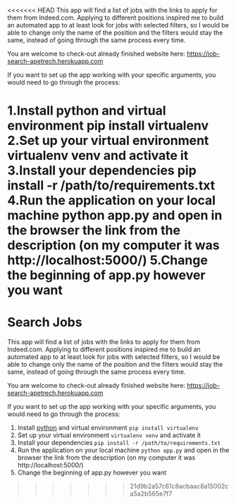 <<<<<<< HEAD
This app will find a list of jobs with the links to apply for them from Indeed.com. Applying to different
positions inspired me to build an automated app to at least look for jobs with selected filters, so I would
be able to change only the name of the position and the filters would stay the same, instead of going
through the same process every time.

You are welcome to check-out already finished website here: https://job-search-apetrech.herokuapp.com

If you want to set up the app working with your specific arguments, you would need to go through the process:

1.Install python and virtual environment pip install virtualenv
2.Set up your virtual environment virtualenv venv and activate it
3.Install your dependencies pip install -r /path/to/requirements.txt
4.Run the application on your local machine python app.py and open in the browser the link from the description (on my computer it was http://localhost:5000/)
5.Change the beginning of app.py however you want
=======
# Search Jobs

This app will find a list of jobs with the links to apply for them from Indeed.com. Applying to different positions inspired me
to build an automated app to at least look for jobs with selected filters, so I would be able to change only the name of
the position and the filters would stay the same, instead of going through the same process every time.

You are welcome to check-out already finished website here: https://job-search-apetrech.herokuapp.com

If you want to set up the app working with your specific arguments, you would need to go through the process:
1. Install [python](https://realpython.com/installing-python/) and virtual environment `pip install virtualenv`
2. Set up your virtual environment `virtualenv venv` and activate it
3. Install your dependencies `pip install -r /path/to/requirements.txt`
4. Run the application on your local machine `python app.py` and open in the browser the link from the description (on my computer it was  http://localhost:5000/)
5.  Change the beginning of app.py however you want 
>>>>>>> 21d9b2a57c61c8acbaac8a15002ca5a2b565e7f7
